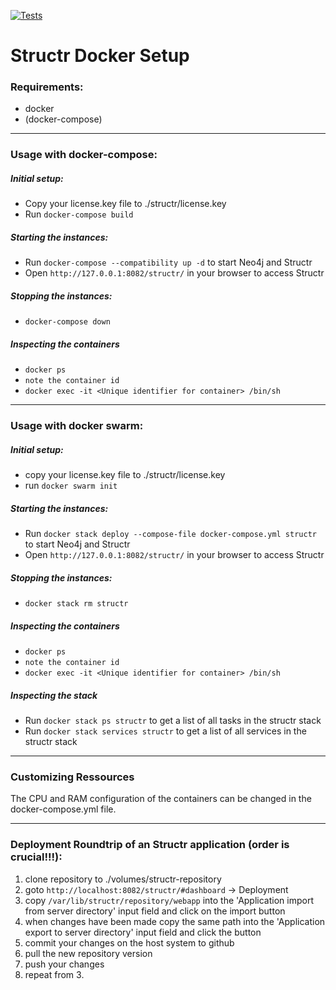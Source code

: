 [![Tests](https://github.com/structr/docker-setup/actions/workflows/main.yml/badge.svg)](https://github.com/structr/docker-setup/actions/workflows/main.yml)

# Structr Docker Setup

### Requirements:
- docker
- (docker-compose)

----

### Usage with docker-compose:
##### Initial setup:

- Copy your license.key file to ./structr/license.key
- Run `docker-compose build`

##### Starting the instances:
- Run `docker-compose --compatibility up -d` to start Neo4j and Structr
- Open `http://127.0.0.1:8082/structr/` in your browser to access Structr

##### Stopping the instances:
- `docker-compose down`

##### Inspecting the containers
- `docker ps`
- `note the container id`
- `docker exec -it <Unique identifier for container> /bin/sh`

----

### Usage with docker swarm:
##### Initial setup:

- copy your license.key file to ./structr/license.key
- run `docker swarm init`

##### Starting the instances:
- Run `docker stack deploy --compose-file docker-compose.yml structr` to start Neo4j and Structr
- Open `http://127.0.0.1:8082/structr/` in your browser to access Structr

##### Stopping the instances:
- `docker stack rm structr`

##### Inspecting the containers
- `docker ps`
- `note the container id`
- `docker exec -it <Unique identifier for container> /bin/sh`

##### Inspecting the stack
- Run `docker stack ps structr` to get a list of all tasks in the structr stack
- Run `docker stack services structr` to get a list of all services in the structr stack

----

### Customizing Ressources
The CPU and RAM configuration of the containers can be changed in the docker-compose.yml file.

----

### Deployment Roundtrip of an Structr application (order is crucial!!!):

1. clone repository to ./volumes/structr-repository
2. goto `http://localhost:8082/structr/#dashboard` -> Deployment
3. copy `/var/lib/structr/repository/webapp` into the 'Application import from server directory' input field and click on the import button
4. when changes have been made copy the same path into the 'Application export to server directory' input field and click the button
5. commit your changes on the host system to github
6. pull the new repository version
7. push your changes
8. repeat from 3.
